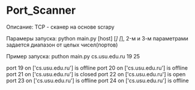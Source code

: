 # Port_Scanner
Описание: TCP - сканер на основе scrapy

Парамеры запуска: python main.py [host] [*] [*], 2-м и 3-м параметрами задается диапазон от целых чисел(портов)

Пример запуска: puthon main.py cs.usu.edu.ru 19 25

port 19 on ['cs.usu.edu.ru'] is offline
port 20 on ['cs.usu.edu.ru'] is offline
port 21 on ['cs.usu.edu.ru'] is closed
port 22 on ['cs.usu.edu.ru'] is open
port 23 on ['cs.usu.edu.ru'] is offline
port 24 on ['cs.usu.edu.ru'] is offline
